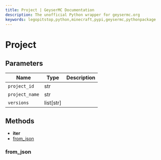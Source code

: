```yaml
---
title: Project | GeyserMC Documentation
description: The unofficial Python wrapper for geysermc.org
keywords: legopitstop,python,minecraft,pypi,geysermc,pythonpackage
---
```


# Project

## Parameters

| Name           | Type      | Description |
| -------------- | --------- | ----------- |
| `project_id`   | str       |             |
| `project_name` | str       |             |
| `versions`     | list[str] |             |

## Methods

- **iter**
- [from_json](#from_json)

### from_json
